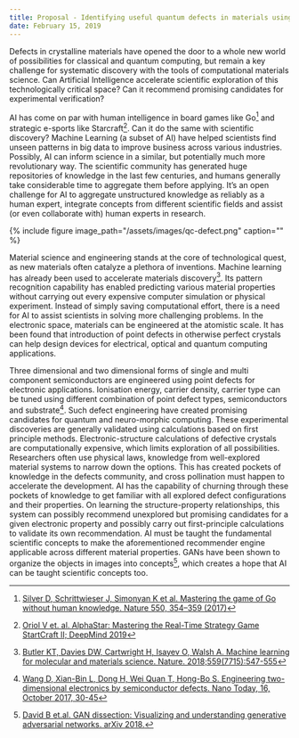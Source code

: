```yaml
---
title: Proposal - Identifying useful quantum defects in materials using AI
date: February 15, 2019
---
```


Defects in crystalline materials have opened the door to a whole new world of possibilities for classical and quantum computing, but remain a key challenge for systematic discovery with the tools of computational materials science. Can Artificial Intelligence accelerate scientific exploration of this technologically critical space? Can it recommend promising candidates for experimental verification?

AI has come on par with human intelligence in board games like Go[^1] and strategic e-sports like Starcraft[^2]. Can it do the same with scientific discovery? Machine Learning (a subset of AI) have helped scientists find unseen patterns in big data to improve business across various industries. Possibly, AI can inform science in a similar, but potentially much more revolutionary way. The scientific community has generated huge repositories of knowledge in the last few centuries, and humans generally take considerable time to aggregate them before applying. It’s an open challenge for AI to aggregate unstructured knowledge as reliably as a human expert, integrate concepts from different scientific fields and assist (or even collaborate with) human experts in research.

{% include figure image_path="/assets/images/qc-defect.png" caption="" %}

Material science and engineering stands at the core of technological quest, as new materials often catalyze a plethora of inventions. Machine learning has already been used to accelerate materials discovery[^3]. Its pattern recognition capability has enabled predicting various material properties without carrying out every expensive computer simulation or physical experiment. Instead of simply saving computational effort, there is a need for AI to assist scientists in solving more challenging problems. In the electronic space, materials can be engineered at the atomistic scale. It has been found that introduction of point defects in otherwise perfect crystals can help design devices for electrical, optical and quantum computing applications.

Three dimensional and two dimensional forms of single and multi component semiconductors are engineered using point defects for electronic applications. Ionisation energy, carrier density, carrier type can be tuned using different combination of point defect types, semiconductors and substrate[^4]. Such defect engineering have created promising candidates for quantum and neuro-morphic computing. These experimental discoveries are generally validated using calculations based on first principle methods. Electronic-structure calculations of defective crystals are computationally expensive, which limits exploration of all possibilities. Researchers often use physical laws, knowledge from well-explored material systems to narrow down the options. This has created pockets of knowledge in the defects community, and cross pollination must happen to accelerate the development. AI has the capability of churning through these pockets of knowledge to get familiar with all explored defect configurations and their properties. On learning the structure-property relationships, this system can possibly recommend unexplored but promising candidates for a given electronic property and possibly carry out first-principle calculations to validate its own recommendation. AI must be taught the fundamental scientific concepts to make the aforementioned recommender engine applicable across different material properties. GANs have been shown to organize the objects in images into concepts[^5], which creates a hope that AI can be taught scientific concepts too.

[^1]: [Silver D, Schrittwieser J, Simonyan K et al. Mastering the game of Go without human knowledge. Nature 550, 354–359 (2017)](https://doi.org/10.1038/nature24270)
[^2]: [Oriol V et. al. AlphaStar: Mastering the Real-Time Strategy Game StartCraft II; DeepMind 2019](https://deepmind.com/blog/article/alphastar-mastering-real-time-strategy-game-starcraft-ii)
[^3]: [Butler KT, Davies DW, Cartwright H, Isayev O, Walsh A. Machine learning for molecular and materials science. Nature. 2018;559(7715):547-555](https://doi.org/10.1038/s41586-018-0337-2)
[^4]: [Wang D, Xian-Bin L, Dong H, Wei Quan T, Hong-Bo S. Engineering two-dimensional electronics by semiconductor defects. Nano Today, 16, October 2017, 30-45](https://doi.org/10.1016/j.nantod.2017.07.001)
[^5]: [David B et.al. GAN dissection: Visualizing and understanding generative adversarial networks. arXiv 2018.](https://arxiv.org/abs/1811.10597v2)
